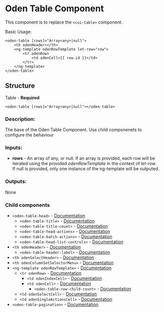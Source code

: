 [//]: # (title: Base)
[//]: # (category: Oden Table)
[//]: # (icon: fa-table)

# Oden Table Component

This component is to replace the `<cui-table>` component.


Basic Usage:
```
<oden-table [rows]="Array<any>|null">
    <th odenHeader></th>
    <ng-template odenRowTemplate let-row="row">
        <tr odenRow>
            <td odenCell>{{ row.id }}</td>
        </tr>
    </ng-template>
</oden-table>
```


## Structure
Table - **Required**

    <oden-table [rows]="Array<any>|null"></oden-table>

### Description:

The base of the Oden Table Component. Use child componenets to configure the behaviour

### Inputs:

* **rows** - An array of any, or null. If an array is provided, each row will be iterated using the provided *odenRowTemplate* in the context of *let-row*. If null is provided, only one instance of the ng-template will be outputed. 


### Outputs:

None


### Child components

  * `<oden-table-head>` - [Documentation](#/readme/head.md)
    * `<oden-table-title>` - [Documentation](#/readme/head-title.md)
    * `<oden-table-title-count>` - [Documentation](#/readme/head-count.md)
    * `<oden-table-head-actions>` - [Documentation](#/readme/head-actions.md)
    * `<oden-table-batch-actions>` - [Documentation](#/readme/head-batch-actions.md)
    * `<oden-table-head-list-controls>` - [Documentation](#/readme/head-list-controls.md)
  * `<th odenHeader>` - [Documentation](#/readme/header.md)
    * `<oden-table-header-label>` - [Documentation](#/readme/header-label.md)
  * `<th odenSelectHeader>` - [Documentation](#/readme/select-header.md)
  * `<th odenColumnSetSelectorMenu>` - [Documentation](#/readme/column-set-selector-menu.md)
  * `<ng-template odenRowTemplate>` - [Documentation](#/readme/row-template.md)
    * `<tr odenRow>` - [Documentation](#/readme/table2-row.md)
      * `<td odenIndexCell>` - [Documentation](#/readme/index-cell.md)
      * `<td odenCell>` - [Documentation](#/readme/cell.md)
        * `<oden-table-row-child-count>` - [Documentation](#/readme/child-count.md)
     * `<td odenSelectCell>` - [Documentation](#/readme/select-cell.md) 
     * `<td odenSingleActionsCell>` - [Documentation](#/readme/single-actions-cell.md)
  * `<oden-table-pagination>` - [Documentation](#/readme/table-pagination.md)